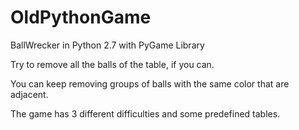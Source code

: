 # OldPythonGame
BallWrecker in Python 2.7 with PyGame Library

Try to remove all the balls of the table, if you can.

You can keep removing groups of balls with the same color that are adjacent.

The game has 3 different difficulties and some predefined tables.
